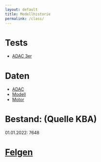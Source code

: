 ```yaml
---
layout: default
title: Modellhistorie
permalink: /class/
---
```


# Tests
* [ADAC 3er](https://www.adac.de/rund-ums-fahrzeug/autokatalog/marken-modelle/bmw/3er-reihe/e36/981479/)

# Daten
* [ADAC](https://www.adac.de/rund-ums-fahrzeug/autokatalog/marken-modelle/bmw/3er-reihe/e36/987385/#technische-daten)
* [Modell](https://de.wikipedia.org/wiki/BMW_E36)
* [Motor](https://de.wikipedia.org/wiki/BMW_M52)

# Bestand: (Quelle KBA)
01.01.2022: 7648

# [Felgen](https://www.auto-treff.com/wcf/index.php?category-article-list/2-felgenkatalog/&pageNo=2)

